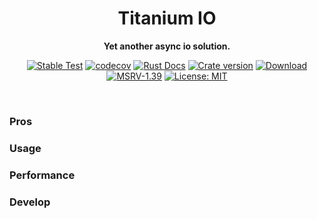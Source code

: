 <div align="center">
  <h1>Titanium IO</h1>
  <p><strong>Yet another async io solution.</strong> </p>
  <p>

[![Stable Test](https://github.com/Hexilee/titan-io/workflows/Stable%20Test/badge.svg)](https://github.com/Hexilee/titan-io/actions)
[![codecov](https://codecov.io/gh/Hexilee/titan-io/branch/master/graph/badge.svg)](https://codecov.io/gh/Hexilee/titan-io) 
[![Rust Docs](https://docs.rs/tio/badge.svg)](https://docs.rs/tio)
[![Crate version](https://img.shields.io/crates/v/tio.svg)](https://crates.io/crates/tio)
[![Download](https://img.shields.io/crates/d/tio.svg)](https://crates.io/crates/tio)
[![MSRV-1.39](https://img.shields.io/badge/MSRV-1.39-blue.svg)](https://blog.rust-lang.org/2019/11/07/Rust-1.39.0.html)
[![License: MIT](https://img.shields.io/badge/License-MIT-yellow.svg)](https://github.com/Hexilee/titan-io/blob/master/LICENSE)

  </p>
</div>
<br>

### Pros

### Usage

### Performance

### Develop
